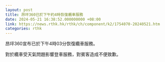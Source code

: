 ```yaml
---
layout: post
title: 昂坪360已於下午約4時恢復纜車服務
date: 2024-05-21 16:38:52.000000000 +08:00
link: https://news.rthk.hk/rthk/ch/component/k2/1754070-20240521.htm
categories: rthk
---
```


昂坪360宣布已於下午4時03分恢復纜車服務。

對於纜車受天氣問題影響登車服務，對賓客造成不便致歉。
